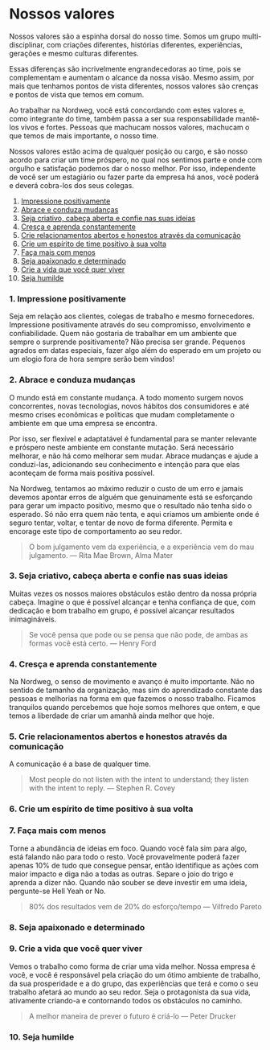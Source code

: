 # Nossos valores

Nossos valores são a espinha dorsal do nosso time. Somos um grupo multi-disciplinar, com criações diferentes, histórias diferentes, experiências, gerações e mesmo culturas diferentes.

Essas diferenças são incrivelmente engrandecedoras ao time, pois se complementam e aumentam o alcance da nossa visão. Mesmo assim, por mais que tenhamos pontos de vista diferentes, nossos valores são crenças e pontos de vista que temos em comum.

Ao trabalhar na Nordweg, você está concordando com estes valores e, como integrante do time, também passa a ser sua responsabilidade mantê-los vivos e fortes. Pessoas que machucam nossos valores, machucam o que temos de mais importante, o nosso time.

Nossos valores estão acima de qualquer posição ou cargo, e são nosso acordo para criar um time próspero, no qual nos sentimos parte e onde com orgulho e satisfação podemos dar o nosso melhor. Por isso, independente de você ser um estagiário ou fazer parte da empresa há anos, você poderá e deverá cobra-los dos seus colegas.

1. [Impressione positivamente](#1-impressione-positivamente)
2. [Abrace e conduza mudanças](#2-abrace-e-conduza-mudanças)
3. [Seja criativo, cabeça aberta e confie nas suas ideias](#3-seja-criativo-cabeça-aberta-e-confie-nas-suas-ideias)
4. [Cresça e aprenda constantemente](#4-cresça-e-aprenda-constantemente)
5. [Crie relacionamentos abertos e honestos através da comunicação](#5-crie-relacionamentos-abertos-e-honestos-através-da-comunicação)
6. [Crie um espírito de time positivo à sua volta](#6-crie-um-espírito-de-time-positivo-à-sua-volta)
7. [Faça mais com menos](#7-faça-mais-com-menos)
8. [Seja apaixonado e determinado](#8-seja-apaixonado-e-determinado)
9. [Crie a vida que você quer viver](#9-crie-a-vida-que-você-quer-viver)
10. [Seja humilde](#10-seja-humilde)


### 1. Impressione positivamente

Seja em relação aos clientes, colegas de trabalho e mesmo fornecedores. Impressione positivamente através do seu compromisso, envolvimento e confiabilidade. Quem não gostaria de trabalhar em um ambiente que sempre o surprende positivamente? Não precisa ser grande. Pequenos agrados em datas especiais, fazer algo além do esperado em um projeto ou um elogio fora de hora sempre serão bem vindos!


### 2. Abrace e conduza mudanças

O mundo está em constante mudança. A todo momento surgem novos concorrentes, novas tecnologias, novos hábitos dos consumidores e até mesmo crises econômicas e políticas que mudam completamente o ambiente em que uma empresa se encontra.

Por isso, ser flexível e adaptatável é fundamental para se manter relevante e próspero neste ambiente em constante mutação. Será necessário melhorar, e não há como melhorar sem mudar. Abrace mudanças e ajude a conduzi-las, adicionando seu conhecimento e intenção para que elas aconteçam de forma mais positiva possível.

Na Nordweg, tentamos ao máximo reduzir o custo de um erro e jamais devemos apontar erros de alguém que genuinamente está se esforçando para gerar um impacto positivo, mesmo que o resultado não tenha sido o esperado. Só não erra quem não tenta, e aqui criamos um ambiente onde é seguro tentar, voltar, e tentar de novo de forma diferente. Permita e encorage este tipo de comportamento ao seu redor.

> O bom julgamento vem da experiência, e a experiência vem do mau julgamento. ― Rita Mae Brown, Alma Mater


### 3. Seja criativo, cabeça aberta e confie nas suas ideias

Muitas vezes os nossos maiores obstáculos estão dentro da nossa própria cabeça. Imagine o que é possível alcançar e tenha confiança de que, com dedicação e bom trabalho em grupo, é possível alcançar resultados inimagináveis.

> Se você pensa que pode ou se pensa que não pode, de ambas as formas você está certo. ― Henry Ford


### 4. Cresça e aprenda constantemente

Na Nordweg, o senso de movimento e avanço é muito importante. Não no sentido de tamanho da organização, mas sim do aprendizado constante das pessoas e melhorias na forma em que fazemos o nosso trabalho. Ficamos tranquilos quando percebemos que hoje somos melhores que ontem, e que temos a liberdade de criar um amanhã ainda melhor que hoje.


### 5. Crie relacionamentos abertos e honestos através da comunicação

A comunicação é a base de qualquer time.

> Most people do not listen with the intent to understand; they listen with the intent to reply. ― Stephen R. Covey


### 6. Crie um espírito de time positivo à sua volta


### 7. Faça mais com menos

Torne a abundância de ideias em foco. Quando você fala sim para algo, está falando não para todo o resto. Você provavelmente poderá fazer apenas 10% de tudo que consegue pensar, então identifique as ações com maior impacto e diga não a todas as outras. Separe o joio do trigo e aprenda a dizer não. Quando não souber se deve investir em uma ideia, pergunte-se Hell Yeah or No.

> 80% dos resultados vem de 20% do esforço/tempo ― Vilfredo Pareto


### 8. Seja apaixonado e determinado


### 9. Crie a vida que você quer viver

Vemos o trabalho como forma de criar uma vida melhor. Nossa empresa é você, e você é responsável pela criação do um ótimo ambiente de trabalho, da sua prosperidade e a do grupo, das experiências que terá e como o seu trabalho afetará ao mundo ao seu redor. Seja o protagonista da sua vida, ativamente criando-a e contornando todos os obstáculos no caminho.

> A melhor maneira de prever o futuro é criá-lo ― Peter Drucker


### 10. Seja humilde
